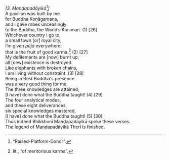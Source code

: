 *\[3. Maṇḍapadāyikā*[^1]*\]*  
A pavilion was built by me  
for Buddha Koṇāgamana,  
and I gave robes unceasingly  
to the Buddha, the World’s Kinsman. (1) \[26\]  
Whichever country I go to,  
a small town \[or\] royal city,  
I’m given *pūjā* everywhere:  
that is the fruit of good karma.[^2] (2) \[27\]  
My defilements are \[now\] burnt up;  
all \[new\] existence is destroyed.  
Like elephants with broken chains,  
I am living without constraint. (3) \[28\]  
Being in Best Buddha's presence  
was a very good thing for me.  
The three knowledges are attained;  
\[I have\] done what the Buddha taught! (4) \[29\]  
The four analytical modes,  
and these eight deliverances,  
six special knowledges mastered,  
\[I have\] done what the Buddha taught! (5) \[30\]  
Thus indeed Bhikkhunī Maṇḍapadāyikā spoke these verses.  
The legend of Maṇḍapadāyikā Therī is finished.  
[^1]: “Raised-Platform-Donor”.  
[^2]: lit., “of meritorious karma”.
